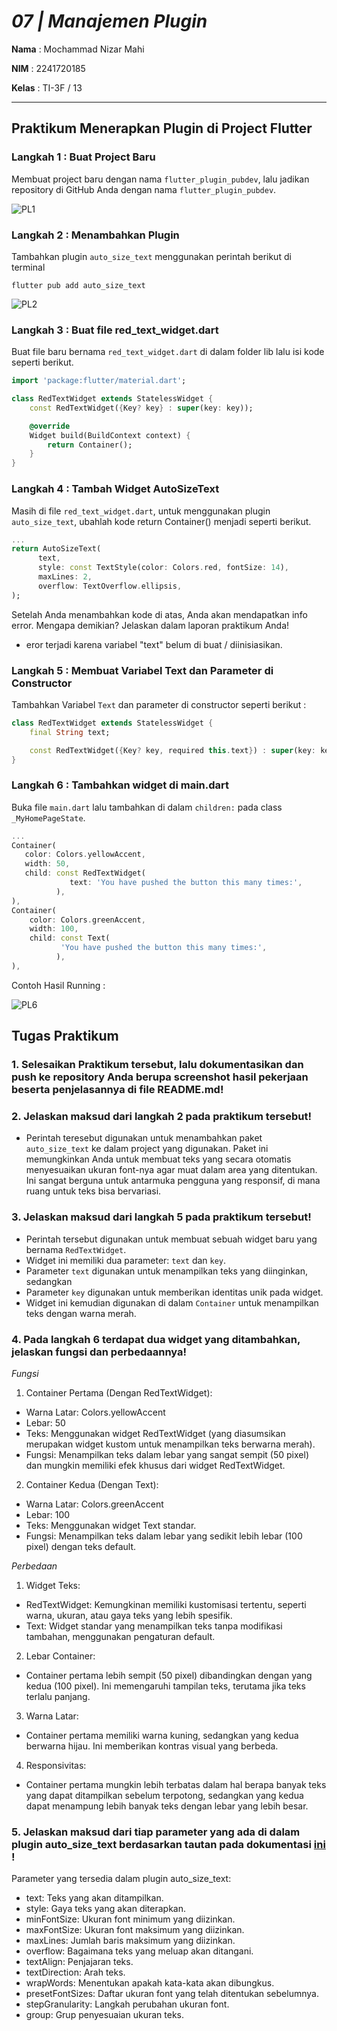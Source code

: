 # *07 | Manajemen Plugin*

**Nama** : Mochammad Nizar Mahi

**NIM** : 2241720185

**Kelas** : TI-3F / 13

---

## Praktikum Menerapkan Plugin di Project Flutter

### Langkah 1 : Buat Project Baru

Membuat project baru dengan nama `flutter_plugin_pubdev`, lalu jadikan repository di GitHub Anda dengan nama `flutter_plugin_pubdev`.

![PL1](assets/PL1.png)

### Langkah 2 : Menambahkan Plugin

Tambahkan plugin `auto_size_text` menggunakan perintah berikut di terminal

```
flutter pub add auto_size_text
```

![PL2](assets/PL2.png)

### Langkah 3 : Buat file red_text_widget.dart

Buat file baru bernama `red_text_widget.dart` di dalam folder lib lalu isi kode seperti berikut.

```dart
import 'package:flutter/material.dart';

class RedTextWidget extends StatelessWidget {
    const RedTextWidget({Key? key} : super(key: key));

    @override
    Widget build(BuildContext context) {
        return Container();
    }
}
```

<!-- ![PL3](assets/PL3.png) -->

### Langkah 4 : Tambah Widget AutoSizeText

Masih di file `red_text_widget.dart`, untuk menggunakan plugin `auto_size_text`, ubahlah kode return Container() menjadi seperti berikut.

```dart
...
return AutoSizeText(
      text,
      style: const TextStyle(color: Colors.red, fontSize: 14),
      maxLines: 2,
      overflow: TextOverflow.ellipsis,
);
```

<!-- ![PL4](assets/PL4.png) -->

Setelah Anda menambahkan kode di atas, Anda akan mendapatkan info error. Mengapa demikian? Jelaskan dalam laporan praktikum Anda!

* eror terjadi karena variabel "text" belum di buat / diinisiasikan.

### Langkah 5 : Membuat Variabel Text dan Parameter di Constructor

Tambahkan Variabel `Text` dan parameter di constructor seperti berikut : 

```dart
class RedTextWidget extends StatelessWidget {
    final String text;

    const RedTextWidget({Key? key, required this.text}) : super(key: key);
}

```

<!-- ![PL5](assets/PL5.png) -->

### Langkah 6 : Tambahkan widget di main.dart

Buka file `main.dart` lalu tambahkan di dalam `children:` pada class `_MyHomePageState`.

```dart
...
Container(
   color: Colors.yellowAccent,
   width: 50,
   child: const RedTextWidget(
             text: 'You have pushed the button this many times:',
          ),
),
Container(
    color: Colors.greenAccent,
    width: 100,
    child: const Text(
           'You have pushed the button this many times:',
          ),
),
```

Contoh Hasil Running : 

![PL6](assets/PL6.png)

## Tugas Praktikum 

### 1. Selesaikan Praktikum tersebut, lalu dokumentasikan dan push ke repository Anda berupa screenshot hasil pekerjaan beserta penjelasannya di file README.md!

### 2. Jelaskan maksud dari langkah 2 pada praktikum tersebut!

* Perintah teresebut digunakan untuk menambahkan paket `auto_size_text` ke dalam project yang digunakan. Paket ini memungkinkan Anda untuk membuat teks yang secara otomatis menyesuaikan ukuran font-nya agar muat dalam area yang ditentukan. Ini sangat berguna untuk antarmuka pengguna yang responsif, di mana ruang untuk teks bisa bervariasi.

### 3. Jelaskan maksud dari langkah 5 pada praktikum tersebut!

* Perintah tersebut digunakan untuk membuat sebuah widget baru yang bernama `RedTextWidget`. 
* Widget ini memiliki dua parameter: `text` dan `key`.
* Parameter `text` digunakan untuk menampilkan teks yang diinginkan, sedangkan
* Parameter `key` digunakan untuk memberikan identitas unik pada widget.
* Widget ini kemudian digunakan di dalam `Container` untuk menampilkan teks dengan warna merah.

### 4. Pada langkah 6 terdapat dua widget yang ditambahkan, jelaskan fungsi dan perbedaannya!

*Fungsi*

1. Container Pertama (Dengan RedTextWidget):
* Warna Latar: Colors.yellowAccent
* Lebar: 50
* Teks: Menggunakan widget RedTextWidget (yang diasumsikan merupakan widget kustom untuk menampilkan teks berwarna merah).
* Fungsi: Menampilkan teks dalam lebar yang sangat sempit (50 pixel) dan mungkin memiliki efek khusus dari widget RedTextWidget.

2. Container Kedua (Dengan Text):

* Warna Latar: Colors.greenAccent
* Lebar: 100
* Teks: Menggunakan widget Text standar.
* Fungsi: Menampilkan teks dalam lebar yang sedikit lebih lebar (100 pixel) dengan teks default.

*Perbedaan*

1. Widget Teks:

* RedTextWidget: Kemungkinan memiliki kustomisasi tertentu, seperti warna, ukuran, atau gaya teks yang lebih spesifik.
* Text: Widget standar yang menampilkan teks tanpa modifikasi tambahan, menggunakan pengaturan default.

2. Lebar Container:

* Container pertama lebih sempit (50 pixel) dibandingkan dengan yang kedua (100 pixel). Ini memengaruhi tampilan teks, terutama jika teks terlalu panjang.

3. Warna Latar:

* Container pertama memiliki warna kuning, sedangkan yang kedua berwarna hijau. Ini memberikan kontras visual yang berbeda.

4. Responsivitas:

* Container pertama mungkin lebih terbatas dalam hal berapa banyak teks yang dapat ditampilkan sebelum terpotong, sedangkan yang kedua dapat menampung lebih banyak teks dengan lebar yang lebih besar.

### 5. Jelaskan maksud dari tiap parameter yang ada di dalam plugin auto_size_text berdasarkan tautan pada dokumentasi [ini](https://pub.dev/documentation/auto_size_text/latest/) !

Parameter yang tersedia dalam plugin auto_size_text:

* text: Teks yang akan ditampilkan.
* style: Gaya teks yang akan diterapkan.
* minFontSize: Ukuran font minimum yang diizinkan.
* maxFontSize: Ukuran font maksimum yang diizinkan.
* maxLines: Jumlah baris maksimum yang diizinkan.
* overflow: Bagaimana teks yang meluap akan ditangani.
* textAlign: Penjajaran teks.
* textDirection: Arah teks.
* wrapWords: Menentukan apakah kata-kata akan dibungkus.
* presetFontSizes: Daftar ukuran font yang telah ditentukan sebelumnya.
* stepGranularity: Langkah perubahan ukuran font.
* group: Grup penyesuaian ukuran teks.
